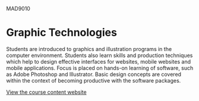 MAD9010
# Graphic Technologies

Students are introduced to graphics and illustration programs in the computer environment. Students also learn skills and production techniques which help to design effective interfaces for websites, mobile websites and mobile applications. Focus is placed on hands-on learning of software, such as Adobe Photoshop and Illustrator. Basic design concepts are covered within the context of becoming productive with the software packages.

[View the course content website](https://graphic-technologies.github.io/w2020)
